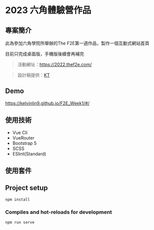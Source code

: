 # 2023 六角體驗營作品
<!-- ![](https://i.imgur.com/fBPL6fN.png) -->

## 專案簡介

此為參加六角學院所舉辦的The F2E第一週作品，製作一個互動式網站首頁

目前只完成桌面版，手機版後續會再補完
> 活動網址：https://2022.thef2e.com/

> 設計稿提供：[KT](https://2022.thef2e.com/users/12061579703802991521)

## Demo

https://kelvinlin9.github.io/F2E_Week1/#/

## 使用技術
- Vue Cli
- VueRouter
- Bootstrap 5
- SCSS
- ESlint(Standard)


## 使用套件
<!-- - GSAP -->
<!-- - vue3-lottie -->
<!-- - pinia -->
<!-- - AOS -->



## Project setup
```
npm install
```

### Compiles and hot-reloads for development
```
npm run serve
```

